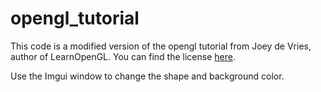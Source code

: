 # opengl_tutorial
This code is a modified version of the opengl tutorial from Joey de Vries, author of LearnOpenGL. You can find the license [here](https://learnopengl.com/About).

Use the Imgui window to change the shape and background color.
